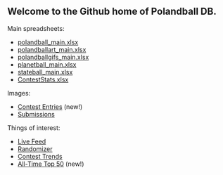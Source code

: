 ## Welcome to the Github home of Polandball DB.

Main spreadsheets:

* [polandball_main.xlsx](https://drive.google.com/open?id=1qrQR87VqKnkxJZwSqgVWNXoBZ3HI9LzP)
* [polandballart_main.xlsx](https://drive.google.com/open?id=1n_hfVC6FD0yzxRDV07ftr7b9ruWaCJV1)
* [polandballgifs_main.xlsx](https://drive.google.com/open?id=1fsuiZiuz3C7hA1xEADcb21cNp9QJoHdw)
* [planetball_main.xlsx](https://drive.google.com/open?id=18z2RlS8M2IUZ4kWmgdzWyEBRIEwZRXGt)
* [stateball_main.xlsx](https://drive.google.com/open?id=1kJm46rGv0yao-c9vTXtvLiPviIwKq-dY)
* [ContestStats.xlsx](https://drive.google.com/open?id=1hEMezCktpvPsT6Id4miHpeELCuLGDyyu)


Images:

* [Contest Entries](https://drive.google.com/drive/folders/1PoDkqOax82N7syeyW-_iHErJ_2uSGXIg) (new!)
* [Submissions](https://drive.google.com/drive/folders/1WFTdCF4tYjFvX-zeUFSaYvexGVHIBYzd)

Things of interest:

* [Live Feed](/live)  
* [Randomizer](/random)
* [Contest Trends](/contest)
* [All-Time Top 50](https://www.reddit.com/r/polandballdb/wiki/index/contests) (new!)
